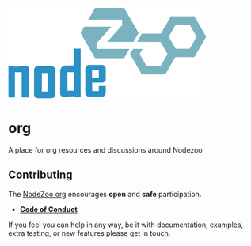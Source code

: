 ![Nodezoo](assets/logo-nodezoo.png)

# org
A place for org resources and discussions around Nodezoo



## Contributing
The [NodeZoo org][] encourages __open__ and __safe__ participation.

- __[Code of Conduct][CoC]__

If you feel you can help in any way, be it with documentation, examples, extra testing, or new
features please get in touch.


[CoC]: ./CoC.md
[NodeZoo org]: https://github.com/nodezoo
